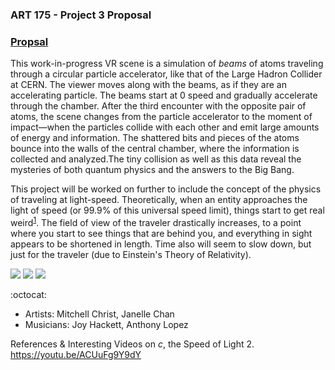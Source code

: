### ART 175 - Project 3 Proposal

### [Propsal](https://goo.gl/o5YiGU)

This work-in-progress VR scene is a simulation of _beams_ of atoms traveling through a circular particle accelerator, like that of the Large Hadron Collider at CERN. The viewer moves along with the beams, as if they are an accelerating particle. The beams start at 0 speed and gradually accelerate through the chamber. After the third encounter with the opposite pair of atoms, the scene changes from the particle accelerator to the moment of impact—when the particles collide with each other and emit large amounts of energy and information. The shattered bits and pieces of the atoms bounce into the walls of the central chamber, where the information is collected and analyzed.The tiny collision as well as this data reveal the mysteries of both quantum physics and the answers to the Big Bang.

This project will be worked on further to include the concept of the physics of traveling at light-speed. Theoretically, when an entity approaches the light of speed (or 99.9% of this universal speed limit), things start to get real weird<sup>[1](#references)</sup>. The field of view of the traveler drastically increases, to a point where you start to see things that are behind you, and everything in sight appears to be shortened in length. Time also will seem to slow down, but just for the traveler (due to Einstein's Theory of Relativity).

[![](https://i.imgur.com/69awVEb.gif)](https://media.giphy.com/media/6utOM2sRkOkeJGzWDi/giphy.gif)
![](https://i.imgur.com/dMUR3bw.png)
![](https://i.imgur.com/p0rvhY8.jpg)

:octocat:
- Artists:    Mitchell Christ, Janelle Chan
- Musicians:  Joy Hackett, Anthony Lopez

References & Interesting Videos on _c_, the Speed of Light
2. https://youtu.be/ACUuFg9Y9dY
